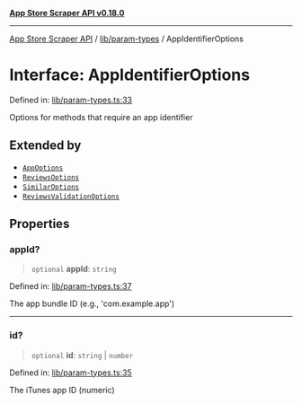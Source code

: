 [**App Store Scraper API v0.18.0**](../../../README.md)

***

[App Store Scraper API](../../../modules.md) / [lib/param-types](../README.md) / AppIdentifierOptions

# Interface: AppIdentifierOptions

Defined in: [lib/param-types.ts:33](https://github.com/facundoolano/app-store-scraper/blob/7e1baf8350e9d5936df88e03bdbb2e2ecea26d48/lib/param-types.ts#L33)

Options for methods that require an app identifier

## Extended by

- [`AppOptions`](../../app/interfaces/AppOptions.md)
- [`ReviewsOptions`](../../reviews/interfaces/ReviewsOptions.md)
- [`SimilarOptions`](../../similar/interfaces/SimilarOptions.md)
- [`ReviewsValidationOptions`](../../validators/interfaces/ReviewsValidationOptions.md)

## Properties

### appId?

> `optional` **appId**: `string`

Defined in: [lib/param-types.ts:37](https://github.com/facundoolano/app-store-scraper/blob/7e1baf8350e9d5936df88e03bdbb2e2ecea26d48/lib/param-types.ts#L37)

The app bundle ID (e.g., 'com.example.app')

***

### id?

> `optional` **id**: `string` \| `number`

Defined in: [lib/param-types.ts:35](https://github.com/facundoolano/app-store-scraper/blob/7e1baf8350e9d5936df88e03bdbb2e2ecea26d48/lib/param-types.ts#L35)

The iTunes app ID (numeric)
